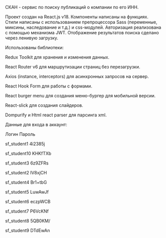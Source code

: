 СКАН - сервис по поиску публикаций о компании по его ИНН.

Проект создан на React.js v18. Компоненты написаны на функциях. Стили написаны с использованием препроцессора Sass (переменные, миксины, наследование и т.д.) и css-модулей. Авторизация реализована с помощью механизма JWT. Отображение результатов поиска сделано через ленивую загрузку.

Использованы библиотеки:

Redux Toolkit для хранения и изменения данных.

React Router v6 для маршрутизации страниц без перезагрузки.

Axios (instance, interceptors) для асинхронных запросов на сервер.

React Hook Form для работы с формами.

React burger menu для создания меню-бургер для мобильной версии.

React-slick для создания слайдеров.

Dompurify и Html react parser для парсинга xml.


Данные для входа в аккаунт:

Логин      	Пароль

sf_student1	  4i2385j

sf_student10	KHKfTXb

sf_student3   6z9ZFRs

sf_student2	  lV8xjCH

sf_student4  	Br1+tbG

sf_student5	  LuwAwJf

sf_student6	  eczpWCB

sf_student7	  P6VcKNf

sf_student8	  5QB0KM/

sf_student9	  DTdEwAn

